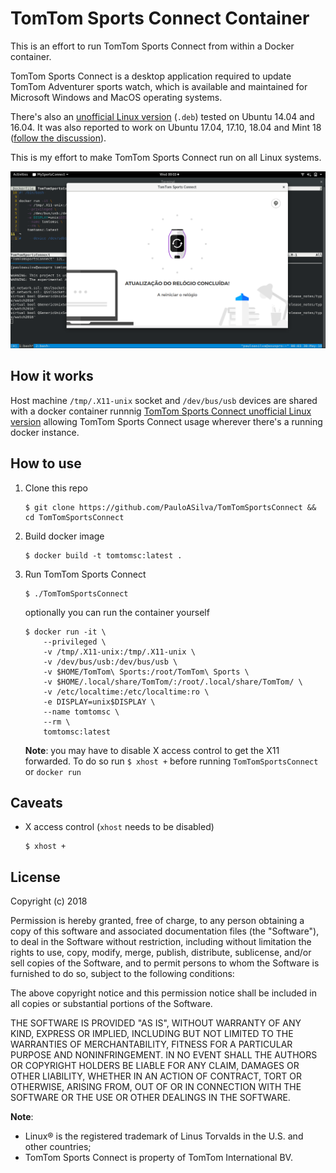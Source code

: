 TomTom Sports Connect Container
===============================

This is an effort to run TomTom Sports Connect from within a Docker container.

TomTom Sports Connect is a desktop application required to update TomTom
Adventurer sports watch, which is available and maintained for Microsoft
Windows and MacOS operating systems.

There's also an [unofficial Linux version][1] (`.deb`) tested on Ubuntu 14.04
and 16.04. It was also reported to work on Ubuntu 17.04, 17.10, 18.04 and
Mint 18 ([follow the discussion][2]).

This is my effort to make TomTom Sports Connect run on all Linux systems.

![TomTom Sports Connect running containerized][screenshot]

## How it works

Host machine `/tmp/.X11-unix` socket and `/dev/bus/usb` devices are shared with
a docker container runnnig [TomTom Sports Connect unofficial Linux version][1]
allowing TomTom Sports Connect usage wherever there's a running docker instance.

## How to use

1. Clone this repo
    ```
    $ git clone https://github.com/PauloASilva/TomTomSportsConnect && cd TomTomSportsConnect
    ```
2. Build docker image
    ```
    $ docker build -t tomtomsc:latest .
    ```
3. Run TomTom Sports Connect
    ```
    $ ./TomTomSportsConnect
    ```

    optionally you can run the container yourself
    ```
    $ docker run -it \
        --privileged \
        -v /tmp/.X11-unix:/tmp/.X11-unix \
        -v /dev/bus/usb:/dev/bus/usb \
        -v $HOME/TomTom\ Sports:/root/TomTom\ Sports \
        -v $HOME/.local/share/TomTom/:/root/.local/share/TomTom/ \
        -v /etc/localtime:/etc/localtime:ro \
        -e DISPLAY=unix$DISPLAY \
        --name tomtomsc \
        --rm \
        tomtomsc:latest
    ```

    **Note**: you may have to disable X access control to get the X11 forwarded.
    To do so run `$ xhost +` before running `TomTomSportsConnect` or
    `docker run`

## Caveats

* X access control (`xhost` needs to be disabled)
    ```
    $ xhost +
    ```

## License

Copyright (c) 2018

Permission is hereby granted, free of charge, to any person obtaining a copy
of this software and associated documentation files (the "Software"), to deal
in the Software without restriction, including without limitation the rights
to use, copy, modify, merge, publish, distribute, sublicense, and/or sell
copies of the Software, and to permit persons to whom the Software is
furnished to do so, subject to the following conditions:

The above copyright notice and this permission notice shall be included in
all copies or substantial portions of the Software.

THE SOFTWARE IS PROVIDED "AS IS", WITHOUT WARRANTY OF ANY KIND, EXPRESS OR
IMPLIED, INCLUDING BUT NOT LIMITED TO THE WARRANTIES OF MERCHANTABILITY,
FITNESS FOR A PARTICULAR PURPOSE AND NONINFRINGEMENT.  IN NO EVENT SHALL THE
AUTHORS OR COPYRIGHT HOLDERS BE LIABLE FOR ANY CLAIM, DAMAGES OR OTHER
LIABILITY, WHETHER IN AN ACTION OF CONTRACT, TORT OR OTHERWISE, ARISING FROM,
OUT OF OR IN CONNECTION WITH THE SOFTWARE OR THE USE OR OTHER DEALINGS IN
THE SOFTWARE.

**Note**:
* Linux® is the registered trademark of Linus Torvalds in the U.S. and other
countries;
* TomTom Sports Connect is property of TomTom International BV.

[screenshot]: ./screenshot.png

[1]: https://uk.support.tomtom.com/app/answers/detail/a_id/24741
[2]: https://en.discussions.tomtom.com/sports-connect-apps-website-389/tomtom-sports-connect-for-linux-1021269

